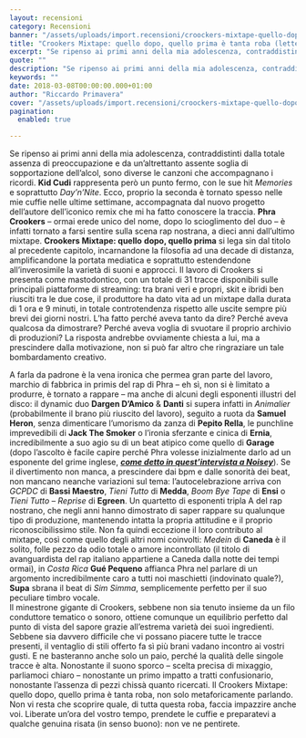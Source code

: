 ```yaml
---
layout: recensioni
category: Recensioni
banner: "/assets/uploads/import.recensioni/croockers-mixtape-quello-dopo-quello-prima.jpg"
title: "Crookers Mixtape: quello dopo, quello prima è tanta roba (letteralmente)"
excerpt: "Se ripenso ai primi anni della mia adolescenza, contraddistinti dalla totale assenza di preoccupazione e da un’altrettanto assente soglia di sopportazione dell’alcol, sono diverse le canzoni che accompagnano i ricordi. Kid Cudi rappresenta però un punto fermo, con le sue hit Memories e soprattutto Day’n’Nite. Ecco, proprio la seconda è tornato spesso nelle mie cuffie [&hellip"
quote: ""
description: "Se ripenso ai primi anni della mia adolescenza, contraddistinti dalla totale assenza di preoccupazione e da un’altrettanto assente soglia di sopportazione dell’alcol, sono diverse le canzoni che accompagnano i ricordi. Kid Cudi rappresenta però un punto fermo, con le sue hit Memories e soprattutto Day’n’Nite. Ecco, proprio la seconda è tornato spesso nelle mie cuffie [&hellip"
keywords: ""
date: 2018-03-08T00:00:00.000+01:00
author: "Riccardo Primavera"
cover: "/assets/uploads/import.recensioni/croockers-mixtape-quello-dopo-quello-prima.jpg"
pagination:
  enabled: true

---
```


Se ripenso ai primi anni della mia adolescenza, contraddistinti dalla totale assenza di preoccupazione e da un’altrettanto assente soglia di sopportazione dell’alcol, sono diverse le canzoni che accompagnano i ricordi. **Kid Cudi** rappresenta però un punto fermo, con le sue hit _Memories_ e soprattutto _Day’n’Nite_. Ecco, proprio la seconda è tornato spesso nelle mie cuffie nelle ultime settimane, accompagnata dal nuovo progetto dell’autore dell’iconico remix che mi ha fatto conoscere la traccia. **Phra Crookers** – ormai erede unico del nome, dopo lo scioglimento del duo – è infatti tornato a farsi sentire sulla scena rap nostrana, a dieci anni dall’ultimo mixtape. **Crookers Mixtape: quello** **dopo, quello prima** si lega sin dal titolo al precedente capitolo, incarnandone la filosofia ad una decade di distanza, amplificandone la portata mediatica e soprattutto estendendone all’inverosimile la varietà di suoni e approcci. Il lavoro di Crookers si presenta come mastodontico, con un totale di 31 tracce disponibili sulle principali piattaforme di streaming: tra brani veri e propri, skit e ibridi ben riusciti tra le due cose, il produttore ha dato vita ad un mixtape dalla durata di 1 ora e 9 minuti, in totale controtendenza rispetto alle uscite sempre più brevi dei giorni nostri. L’ha fatto perché aveva tanto da dire? Perché aveva qualcosa da dimostrare? Perché aveva voglia di svuotare il proprio archivio di produzioni? La risposta andrebbe ovviamente chiesta a lui, ma a prescindere dalla motivazione, non si può far altro che ringraziare un tale bombardamento creativo.

A farla da padrone è la vena ironica che permea gran parte del lavoro, marchio di fabbrica in primis del rap di Phra – eh sì, non si è limitato a produrre, è tornato a rappare – ma anche di alcuni degli esponenti illustri del disco: il dynamic duo **Dargen D’Amico** & **Danti** si supera infatti in _Animalier_ (probabilmente il brano più riuscito del lavoro), seguito a ruota da **Samuel Heron**, senza dimenticare l’umorismo da zanza di **Pepito Rella**, le punchline imprevedibili di **Jack The Smoker** o l’ironia sferzante e cinica di **Ernia**, incredibilmente a suo agio su di un beat atipico come quello di **Garage** (dopo l’ascolto è facile capire perché Phra volesse inizialmente darlo ad un esponente del grime inglese, [**_come detto in quest’intervista a Noisey_**](https://noisey.vice.com/it/article/qvexxm/crookers-mixtape-intervista)). Se il divertimento non manca, a prescindere dai bpm e dalle sonorità dei beat, non mancano neanche variazioni sul tema: l’autocelebrazione arriva con _GCPDC_ di **Bassi Maestro**, _Tieni_ _Tutto_ di **Medda**, _Boom Bye Tape_ di **Ensi** o _Tieni Tutto – Reprise_ di **Egreen**. Un quartetto di esponenti tripla A del rap nostrano, che negli anni hanno dimostrato di saper rappare su qualunque tipo di produzione, mantenendo intatta la propria attitudine e il proprio riconoscibilissimo stile. Non fa quindi eccezione il loro contributo al mixtape, così come quello degli altri nomi coinvolti: _Medein_ di **Caneda** è il solito, folle pezzo da odio totale o amore incontrollato (il titolo di avanguardista del rap italiano appartiene a Caneda dalla notte dei tempi ormai), in _Costa Rica_ **Gué Pequeno** affianca Phra nel parlare di un argomento incredibilmente caro a tutti noi maschietti (indovinato quale?), **Supa** sbrana il beat di _Sim Simma_, semplicemente perfetto per il suo peculiare timbro vocale.  
Il minestrone gigante di Crookers, sebbene non sia tenuto insieme da un filo conduttore tematico o sonoro, ottiene comunque un equilibrio perfetto dal punto di vista del sapore grazie all’estrema varietà dei suoi ingredienti. Sebbene sia davvero difficile che vi possano piacere tutte le tracce presenti, il ventaglio di stili offerto fa sì più brani vadano incontro ai vostri gusti. E ne basteranno anche solo un paio, perché la qualità delle singole tracce è alta. Nonostante il suono sporco – scelta precisa di mixaggio, parliamoci chiaro – nonostante un primo impatto a tratti confusionario, nonostante l’assenza di pezzi chissà quanto ricercati. Il Crookers Mixtape: quello dopo, quello prima è tanta roba, non solo metaforicamente parlando. Non vi resta che scoprire quale, di tutta questa roba, faccia impazzire anche voi. Liberate un’ora del vostro tempo, prendete le cuffie e preparatevi a qualche genuina risata (in senso buono): non ve ne pentirete.